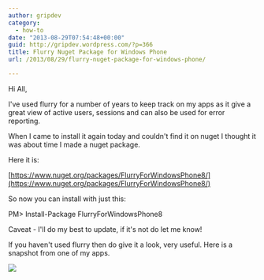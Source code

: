 ```yaml
---
author: gripdev
category:
  - how-to
date: "2013-08-29T07:54:48+00:00"
guid: http://gripdev.wordpress.com/?p=366
title: Flurry Nuget Package for Windows Phone
url: /2013/08/29/flurry-nuget-package-for-windows-phone/

---
```

Hi All,

I've used flurry for a number of years to keep track on my apps as it give a great view of active users, sessions and can also be used for error reporting.

When I came to install it again today and couldn't find it on nuget I thought it was about time I made a nuget package.

Here it is:

[https://www.nuget.org/packages/FlurryForWindowsPhone8/](https://www.nuget.org/packages/FlurryForWindowsPhone8/)

So now you can install with just this:

PM> Install-Package FlurryForWindowsPhone8

Caveat - I'll do my best to update, if it's not do let me know!

If you haven't used flurry then do give it a look, very useful. Here is a snapshot from one of my apps.

![](/wp-content/uploads/2013/08/082913_0754_flurrynuget1.png)
